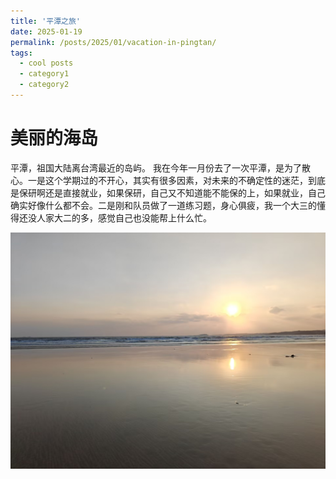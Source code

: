 ```yaml
---
title: '平潭之旅'
date: 2025-01-19
permalink: /posts/2025/01/vacation-in-pingtan/
tags:
  - cool posts
  - category1
  - category2
---
```


美丽的海岛
=====
平潭，祖国大陆离台湾最近的岛屿。
我在今年一月份去了一次平潭，是为了散心。一是这个学期过的不开心，其实有很多因素，对未来的不确定性的迷茫，到底是保研啊还是直接就业，如果保研，自己又不知道能不能保的上，如果就业，自己确实好像什么都不会。二是刚和队员做了一道练习题，身心俱疲，我一个大三的懂得还没人家大二的多，感觉自己也没能帮上什么忙。

![平潭日出](../images/pingtan4.jpg)